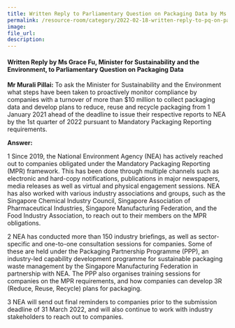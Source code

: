 ```yaml
---  
title: Written Reply to Parliamentary Question on Packaging Data by Ms Grace Fu, Minister for Sustainability and the Environment  
permalink: /resource-room/category/2022-02-18-written-reply-to-pq-on-packaging-data 
image:  
file_url:  
description:  
---  
```


#### Written Reply by Ms Grace Fu, Minister for Sustainability and the Environment, to Parliamentary Question on Packaging Data

**Mr Murali Pillai:** To ask the Minister for Sustainability and the Environment what steps have been taken to proactively monitor compliance by companies with a turnover of more than $10 million to collect packaging data and develop plans to reduce, reuse and recycle packaging from 1 January 2021 ahead of the deadline to issue their respective reports to NEA by the 1st quarter of 2022 pursuant to Mandatory Packaging Reporting requirements.   

**Answer:**

1  Since 2019, the National Environment Agency (NEA) has actively reached out to companies obligated under the Mandatory Packaging Reporting (MPR) framework. This has been done through multiple channels such as electronic and hard-copy notifications, publications in major newspapers, media releases as well as virtual and physical engagement sessions. NEA has also worked with various industry associations and groups, such as the Singapore Chemical Industry Council, Singapore Association of Pharmaceutical Industries, Singapore Manufacturing Federation, and the Food Industry Association, to reach out to their members on the MPR obligations.     

2  NEA has conducted more than 150 industry briefings, as well as sector-specific and one-to-one consultation sessions for companies. Some of these are held under the Packaging Partnership Programme (PPP), an industry-led capability development programme for sustainable packaging waste management by the Singapore Manufacturing Federation in partnership with NEA. The PPP also organises training sessions for companies on the MPR requirements, and how companies can develop 3R (Reduce, Reuse, Recycle) plans for packaging.   

3  NEA will send out final reminders to companies prior to the submission deadline of 31 March 2022, and will also continue to work with industry stakeholders to reach out to companies.   
